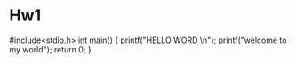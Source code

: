 # Hw1
#include<stdio.h>
int main() { 
printf("HELLO WORD \n");
 printf("welcome to my world");
 return 0; }

